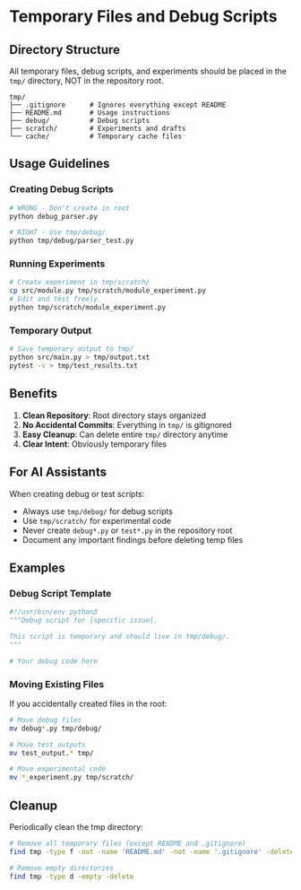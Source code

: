 # Temporary Files and Debug Scripts

## Directory Structure

All temporary files, debug scripts, and experiments should be placed in the `tmp/` directory, NOT in the repository root.

```
tmp/
├── .gitignore      # Ignores everything except README
├── README.md       # Usage instructions
├── debug/          # Debug scripts
├── scratch/        # Experiments and drafts
└── cache/          # Temporary cache files
```

## Usage Guidelines

### Creating Debug Scripts

```bash
# WRONG - Don't create in root
python debug_parser.py

# RIGHT - Use tmp/debug/
python tmp/debug/parser_test.py
```

### Running Experiments

```bash
# Create experiment in tmp/scratch/
cp src/module.py tmp/scratch/module_experiment.py
# Edit and test freely
python tmp/scratch/module_experiment.py
```

### Temporary Output

```bash
# Save temporary output to tmp/
python src/main.py > tmp/output.txt
pytest -v > tmp/test_results.txt
```

## Benefits

1. **Clean Repository**: Root directory stays organized
2. **No Accidental Commits**: Everything in `tmp/` is gitignored
3. **Easy Cleanup**: Can delete entire `tmp/` directory anytime
4. **Clear Intent**: Obviously temporary files

## For AI Assistants

When creating debug or test scripts:
- Always use `tmp/debug/` for debug scripts
- Use `tmp/scratch/` for experimental code
- Never create `debug*.py` or `test*.py` in the repository root
- Document any important findings before deleting temp files

## Examples

### Debug Script Template

```python
#!/usr/bin/env python3
"""Debug script for [specific issue].

This script is temporary and should live in tmp/debug/.
"""

# Your debug code here
```

### Moving Existing Files

If you accidentally created files in the root:

```bash
# Move debug files
mv debug*.py tmp/debug/

# Move test outputs
mv test_output.* tmp/

# Move experimental code
mv *_experiment.py tmp/scratch/
```

## Cleanup

Periodically clean the tmp directory:

```bash
# Remove all temporary files (except README and .gitignore)
find tmp -type f -not -name 'README.md' -not -name '.gitignore' -delete

# Remove empty directories
find tmp -type d -empty -delete
```

